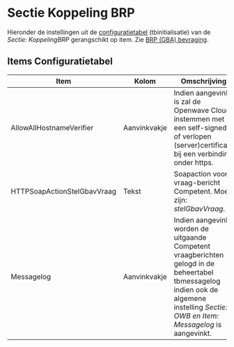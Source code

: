 # Sectie Koppeling BRP

Hieronder de instellingen uit de [configuratietabel](/docs/instellen_inrichten/configuratie/README.md) (tbinitialisatie) van de _Sectie: KoppelingBRP_ gerangschikt op item.
Zie [BRP (GBA) bevraging](/docs/probleemoplossing/programmablokken/bpr_bevraging.md).

## Items Configuratietabel

| Item                        | Kolom        | Omschrijving                                                            |
|-----------------------------|--------------|-------------------------------------------------------------------------|
| AllowAllHostnameVerifier    | Aanvinkvakje | Indien aangevinkt is zal de Openwave Cloud instemmen met een self-signed of verlopen (server)certificaat bij een verbinding onder https. |
| HTTPSoapActionStelGbavVraag | Tekst        | Soapaction voor vraag-bericht Competent. Moet zijn: _stelGbavVraag_.    |
| Messagelog                  | Aanvinkvakje | Indien aangevinkt worden de uitgaande Competent vraagberichten gelogd in de beheertabel tbmessagelog indien ook de algemene instelling _Sectie: OWB en Item: Messagelog_ is aangevinkt. |
